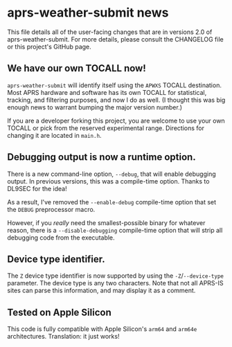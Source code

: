 # aprs-weather-submit news

This file details all of the user-facing changes that are in versions 2.0 of aprs-weather-submit. For more details, please consult the CHANGELOG file or this project's GitHub page.


## We have our own TOCALL now!

`aprs-weather-submit` will identify itself using the `APWXS` TOCALL destination.  Most APRS hardware and software has its own TOCALL for statistical, tracking, and filtering purposes, and now I do as well.  (I thought this was big enough news to warrant bumping the major version number.)

If you are a developer forking this project, you are welcome to use your own TOCALL or pick from the reserved experimental range.  Directions for changing it are located in `main.h`.


## Debugging output is now a runtime option.

There is a new command-line option, `--debug`, that will enable debugging output.  In previous versions, this was a compile-time option.  Thanks to DL9SEC for the idea!

As a result, I've removed the `--enable-debug` compile-time option that set the `DEBUG` preprocessor macro.

However, if you *really* need the smallest-possible binary for whatever reason, there is a `--disable-debugging` compile-time option that will strip all debugging code from the executable.


## Device type identifier.

The `Z` device type identifier is now supported by using the `-Z`/`--device-type` parameter.  The device type is any two characters.  Note that not all APRS-IS sites can parse this information, and may display it as a comment.


## Tested on Apple Silicon

This code is fully compatible with Apple Silicon's `arm64` and `arm64e` architectures.  Translation: it just works!
